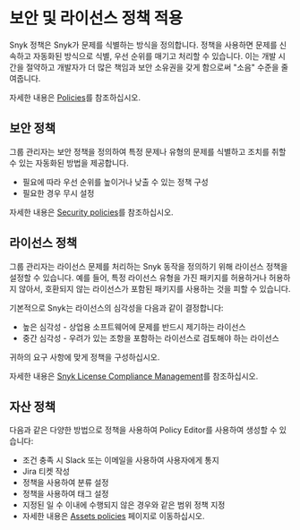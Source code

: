 # 보안 및 라이선스 정책 적용

Snyk 정책은 Snyk가 문제를 식별하는 방식을 정의합니다. 정책을 사용하면 문제를 신속하고 자동화된 방식으로 식별, 우선 순위를 매기고 처리할 수 있습니다. 이는 개발 시간을 절약하고 개발자가 더 많은 책임과 보안 소유권을 갖게 함으로써 "소음" 수준을 줄여줍니다.

자세한 내용은 [Policies](../../../manage-risk/policies/)를 참조하십시오.

## 보안 정책

그룹 관리자는 보안 정책을 정의하여 특정 문제나 유형의 문제를 식별하고 조치를 취할 수 있는 자동화된 방법을 제공합니다.

* 필요에 따라 우선 순위를 높이거나 낮출 수 있는 정책 구성
* 필요한 경우 무시 설정

자세한 내용은 [Security policies](../../../manage-risk/policies/security-policies/)를 참조하십시오.

## 라이선스 정책

그룹 관리자는 라이선스 문제를 처리하는 Snyk 동작을 정의하기 위해 라이선스 정책을 설정할 수 있습니다. 예를 들어, 특정 라이선스 유형을 가진 패키지를 허용하거나 허용하지 않아서, 호환되지 않는 라이선스가 포함된 패키지를 사용하는 것을 피할 수 있습니다.

기본적으로 Snyk는 라이선스의 심각성을 다음과 같이 결정합니다:

* 높은 심각성 - 상업용 소프트웨어에 문제를 반드시 제기하는 라이선스
* 중간 심각성 - 우려가 있는 조항을 포함하는 라이선스로 검토해야 하는 라이선스

귀하의 요구 사항에 맞게 정책을 구성하십시오.

자세한 내용은 [Snyk License Compliance Management](../../../scan-with-snyk/snyk-open-source/scan-open-source-libraries-and-licenses/snyk-license-compliance-management.md)를 참조하십시오.

## 자산 정책

다음과 같은 다양한 방법으로 정책을 사용하여 Policy Editor를 사용하여 생성할 수 있습니다:

* 조건 충족 시 Slack 또는 이메일을 사용하여 사용자에게 통지
* Jira 티켓 작성
* 정책을 사용하여 분류 설정
* 정책을 사용하여 태그 설정
* 지정된 일 수 이내에 수행되지 않은 경우와 같은 범위 정책 지정
* 자세한 내용은 [Assets policies](../../../manage-risk/policies/assets-policies/) 페이지로 이동하십시오.
